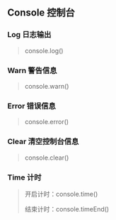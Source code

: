 ## Console 控制台

### Log 日志输出

> console.log()

### Warn 警告信息

> console.warn()

### Error 错误信息

> console.error()

### Clear 清空控制台信息

> console.clear()

### Time 计时

> 开启计时：console.time()
> 
> 结束计时：console.timeEnd()
